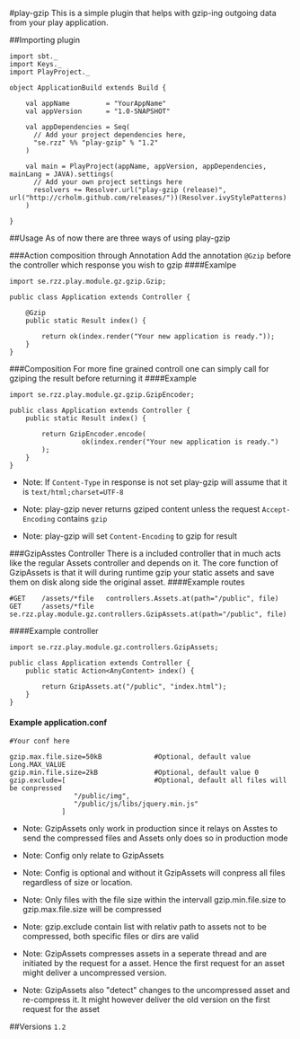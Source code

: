 #play-gzip
This is a simple plugin that helps with gzip-ing outgoing data from your play application.



##Importing plugin

    import sbt._
    import Keys._
    import PlayProject._
  	
  	object ApplicationBuild extends Build {
  	
  	    val appName         = "YourAppName"
  	    val appVersion      = "1.0-SNAPSHOT"
  	
  	    val appDependencies = Seq(
  	      // Add your project dependencies here,
  	      "se.rzz" %% "play-gzip" % "1.2"
  	    )
  	
  	    val main = PlayProject(appName, appVersion, appDependencies, mainLang = JAVA).settings(
  	      // Add your own project settings here   
  	      resolvers += Resolver.url("play-gzip (release)", url("http://crholm.github.com/releases/"))(Resolver.ivyStylePatterns)
  	    )
  	
  	}
    
##Usage
As of now there are three ways of using play-gzip

###Action composition through Annotation
Add the annotation `@Gzip` before the controller which response you wish to gzip
####Examlpe
    
    import se.rzz.play.module.gz.gzip.Gzip;
    
    public class Application extends Controller {
        
        @Gzip
        public static Result index() {
    
            return ok(index.render("Your new application is ready."));
        }
    }


###Composition
For more fine grained controll one can simply call for gziping the result before returning it
####Example

    import se.rzz.play.module.gz.gzip.GzipEncoder;

    public class Application extends Controller {
        public static Result index() {
    
            return GzipEncoder.encode(
                      ok(index.render("Your new application is ready.")
            );
        }
    }


* Note: If `Content-Type` in response is not set play-gzip will assume that it is `text/html;charset=UTF-8`

* Note: play-gzip never returns gziped content unless the request `Accept-Encoding` contains `gzip`

* Note: play-gzip will set `Content-Encoding` to gzip for result


###GzipAsstes Controller
There is a included controller that in much acts like the regular Assets controller and depends on it. 
The core function of GzipAssets is that it will during runtime gzip your static assets and save them on disk along side 
the original asset.
####Example routes

    #GET    /assets/*file   controllers.Assets.at(path="/public", file)
    GET     /assets/*file   se.rzz.play.module.gz.controllers.GzipAssets.at(path="/public", file)
    
####Example controller    

    import se.rzz.play.module.gz.controllers.GzipAssets;
    
    public class Application extends Controller {
        public static Action<AnyContent> index() {
    
            return GzipAssets.at("/public", "index.html");
        }
    }
    
#### Example application.conf
    
    #Your conf here
    
    gzip.max.file.size=50kB             #Optional, default value Long.MAX_VALUE
    gzip.min.file.size=2kB              #Optional, default value 0
    gzip.exclude=[                      #Optional, default all files will be conpressed
                    "/public/img",
                    "/public/js/libs/jquery.min.js"
                 ]
    
* Note: GzipAssets only work in production since it relays on Asstes to send the compressed files and Assets only does so
in production mode

* Note: Config only relate to GzipAssets

* Note: Config is optional and without it GzipAssets will conpress all files regardless of size or location.

* Note: Only files with the file size within the intervall gzip.min.file.size to gzip.max.file.size will be compressed

* Note: gzip.exclude contain list with relativ path to assets not to be compressed, both specific files or dirs are valid

* Note: GzipAssets compresses assets in a seperate thread and are initiated by the request for a asset. 
Hence the first request for an asset might deliver a uncompressed version. 

* Note: GzipAssets also "detect" changes to the uncompressed asset and re-compress it. 
It might however deliver the old version on the first request for the asset



##Versions
`1.2`




